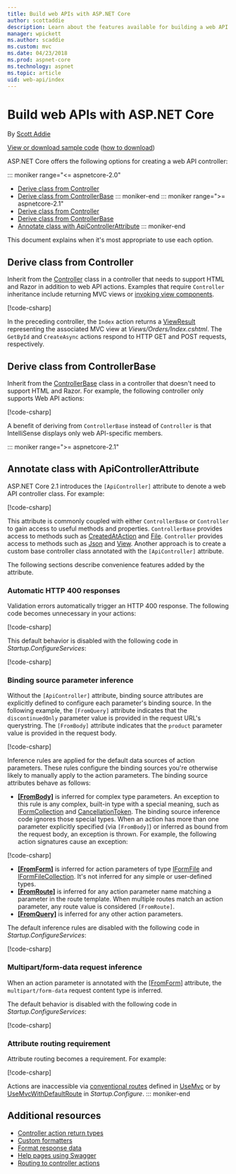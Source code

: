 ```yaml
---
title: Build web APIs with ASP.NET Core
author: scottaddie
description: Learn about the features available for building a web API in ASP.NET Core and when it's appropriate to use each feature.
manager: wpickett
ms.author: scaddie
ms.custom: mvc
ms.date: 04/23/2018
ms.prod: aspnet-core
ms.technology: aspnet
ms.topic: article
uid: web-api/index
---
```

# Build web APIs with ASP.NET Core

By [Scott Addie](https://github.com/scottaddie)

[View or download sample code](https://github.com/aspnet/Docs/tree/master/aspnetcore/web-api/define-controller/samples) ([how to download](xref:tutorials/index#how-to-download-a-sample))

ASP.NET Core offers the following options for creating a web API controller:

::: moniker range="<= aspnetcore-2.0"
* [Derive class from Controller](#derive-class-from-controller)
* [Derive class from ControllerBase](#derive-class-from-controllerbase)
::: moniker-end
::: moniker range=">= aspnetcore-2.1"
* [Derive class from Controller](#derive-class-from-controller)
* [Derive class from ControllerBase](#derive-class-from-controllerbase)
* [Annotate class with ApiControllerAttribute](#annotate-class-with-apicontrollerattribute)
::: moniker-end

This document explains when it's most appropriate to use each option.

## Derive class from Controller

Inherit from the [Controller](/dotnet/api/microsoft.aspnetcore.mvc.controller) class in a controller that needs to support HTML and Razor in addition to web API actions. Examples that require `Controller` inheritance include returning MVC views or [invoking view components](xref:mvc/views/view-components#invoking-a-view-component-directly-from-a-controller).

[!code-csharp[](../web-api/define-controller/samples/WebApiSample.Api.Pre21/Controllers/OrdersController.cs?name=snippet_OrdersController&highlight=1)]

In the preceding controller, the `Index` action returns a [ViewResult](/dotnet/api/microsoft.aspnetcore.mvc.viewresult) representing the associated MVC view at *Views/Orders/Index.cshtml*. The `GetById` and `CreateAsync` actions respond to HTTP GET and POST requests, respectively.

## Derive class from ControllerBase

Inherit from the [ControllerBase](/dotnet/api/microsoft.aspnetcore.mvc.controllerbase) class in a controller that doesn't need to support HTML and Razor. For example, the following controller only supports Web API actions:

[!code-csharp[](../web-api/define-controller/samples/WebApiSample.Api.Pre21/Controllers/PetsController.cs?name=snippet_PetsController&highlight=3)]

A benefit of deriving from `ControllerBase` instead of `Controller` is that IntelliSense displays only web API-specific members.

::: moniker range=">= aspnetcore-2.1"
## Annotate class with ApiControllerAttribute

ASP.NET Core 2.1 introduces the `[ApiController]` attribute to denote a web API controller class. For example:

[!code-csharp[](../web-api/define-controller/samples/WebApiSample.Api/Controllers/ProductsController.cs?name=snippet_ControllerSignature&highlight=2)]

This attribute is commonly coupled with either `ControllerBase` or `Controller` to gain access to useful methods and properties. `ControllerBase` provides access to methods such as [CreatedAtAction](/dotnet/api/microsoft.aspnetcore.mvc.controllerbase.createdataction) and [File](/dotnet/api/microsoft.aspnetcore.mvc.controllerbase.file). `Controller` provides access to methods such as [Json](/dotnet/api/microsoft.aspnetcore.mvc.controller.json) and [View](/dotnet/api/microsoft.aspnetcore.mvc.controller.view). Another approach is to create a custom base controller class annotated with the `[ApiController]` attribute.

The following sections describe convenience features added by the attribute.

### Automatic HTTP 400 responses

Validation errors automatically trigger an HTTP 400 response. The following code becomes unnecessary in your actions:

[!code-csharp[](../web-api/define-controller/samples/WebApiSample.Api.Pre21/Controllers/PetsController.cs?range=46-49)]

This default behavior is disabled with the following code in *Startup.ConfigureServices*:

[!code-csharp[](../web-api/define-controller/samples/WebApiSample.Api/Startup.cs?name=snippet_ConfigureApiBehaviorOptions&highlight=5)]

### Binding source parameter inference

Without the `[ApiController]` attribute, binding source attributes are explicitly defined to configure each parameter's binding source. In the following example, the `[FromQuery]` attribute indicates that the `discontinuedOnly` parameter value is provided in the request URL's querystring. The `[FromBody]` attribute indicates that the `product` parameter value is provided in the request body.

[!code-csharp[](../web-api/define-controller/samples/WebApiSample.Api.Pre21/Controllers/ProductsController.cs?name=snippet_BindingSourceAttributes&highlight=3,22)]

Inference rules are applied for the default data sources of action parameters. These rules configure the binding sources you're otherwise likely to manually apply to the action parameters. The binding source attributes behave as follows:

* **[[FromBody]](/dotnet/api/microsoft.aspnetcore.mvc.frombodyattribute)** is inferred for complex type parameters. An exception to this rule is any complex, built-in type with a special meaning, such as [IFormCollection](/dotnet/api/microsoft.aspnetcore.http.iformcollection) and [CancellationToken](/dotnet/api/system.threading.cancellationtoken). The binding source inference code ignores those special types. When an action has more than one parameter explicitly specified (via `[FromBody]`) or inferred as bound from the request body, an exception is thrown. For example, the following action signatures cause an exception:

[!code-csharp[](../web-api/define-controller/samples/WebApiSample.Api/Controllers/TestController.cs?name=snippet_ActionsCausingExceptions)]

* **[[FromForm]](/dotnet/api/microsoft.aspnetcore.mvc.fromformattribute)** is inferred for action parameters of type [IFormFile](/dotnet/api/microsoft.aspnetcore.http.iformfile) and [IFormFileCollection](/dotnet/api/microsoft.aspnetcore.http.iformfilecollection). It's not inferred for any simple or user-defined types.
* **[[FromRoute]](/dotnet/api/microsoft.aspnetcore.mvc.fromrouteattribute)** is inferred for any action parameter name matching a parameter in the route template. When multiple routes match an action parameter, any route value is considered `[FromRoute]`.
* **[[FromQuery]](/dotnet/api/microsoft.aspnetcore.mvc.fromqueryattribute)** is inferred for any other action parameters.

The default inference rules are disabled with the following code in *Startup.ConfigureServices*:

[!code-csharp[](../web-api/define-controller/samples/WebApiSample.Api/Startup.cs?name=snippet_ConfigureApiBehaviorOptions&highlight=4)]

### Multipart/form-data request inference

When an action parameter is annotated with the [[FromForm]](/dotnet/api/microsoft.aspnetcore.mvc.fromformattribute) attribute, the `multipart/form-data` request content type is inferred.

The default behavior is disabled with the following code in *Startup.ConfigureServices*:

[!code-csharp[](../web-api/define-controller/samples/WebApiSample.Api/Startup.cs?name=snippet_ConfigureApiBehaviorOptions&highlight=3)]

### Attribute routing requirement

Attribute routing becomes a requirement. For example:

[!code-csharp[](../web-api/define-controller/samples/WebApiSample.Api/Controllers/ProductsController.cs?name=snippet_ControllerSignature&highlight=1)]

Actions are inaccessible via [conventional routes](xref:mvc/controllers/routing#conventional-routing) defined in [UseMvc](/dotnet/api/microsoft.aspnetcore.builder.mvcapplicationbuilderextensions.usemvc#Microsoft_AspNetCore_Builder_MvcApplicationBuilderExtensions_UseMvc_Microsoft_AspNetCore_Builder_IApplicationBuilder_System_Action_Microsoft_AspNetCore_Routing_IRouteBuilder__) or by [UseMvcWithDefaultRoute](/dotnet/api/microsoft.aspnetcore.builder.mvcapplicationbuilderextensions.usemvcwithdefaultroute#Microsoft_AspNetCore_Builder_MvcApplicationBuilderExtensions_UseMvcWithDefaultRoute_Microsoft_AspNetCore_Builder_IApplicationBuilder_) in *Startup.Configure*.
::: moniker-end

## Additional resources

* [Controller action return types](xref:web-api/action-return-types)
* [Custom formatters](xref:web-api/advanced/custom-formatters)
* [Format response data](xref:web-api/advanced/formatting)
* [Help pages using Swagger](xref:tutorials/web-api-help-pages-using-swagger)
* [Routing to controller actions](xref:mvc/controllers/routing)
